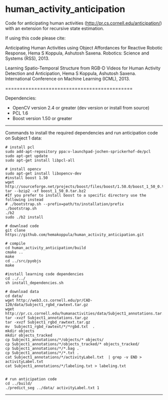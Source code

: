 human_activity_anticipation
===========================

Code for anticipating human activities (http://pr.cs.cornell.edu/anticipation/) with an extension for recursive state estimation.

If using this code please cite: 


Anticipating Human Activities using Object Affordances for Reactive Robotic Response, 
Hema S Koppula, Ashutosh Saxena. Robotics: Science and Systems (RSS), 2013.

Learning Spatio-Temporal Structure from RGB-D Videos for Human Activity Detection and Anticipation, 
Hema S Koppula, Ashutosh Saxena. International Conference on Machine Learning (ICML), 2013.



============================================

Dependencies:


* OpenCV version 2.4 or greater (dev version or install from source)  
* PCL 1.6  
* Boost version 1.50 or greater

----

Commands to install the required dependencies and run anticipation code on Subject 1 data:


    # install pcl
    sudo add-apt-repository ppa:v-launchpad-jochen-sprickerhof-de/pcl 
    sudo apt-get update
    sudo apt-get install libpcl-all
    
    # install opencv
    sudo apt-get install libopencv-dev
    #install boost 1.50
    wget http://sourceforge.net/projects/boost/files/boost/1.50.0/boost_1_50_0.tar.bz2
    tar --bzip2 -xf boost_1_50_0.tar.bz2
    #If you prefer to install boost to a specific directory use the following instead
    # ./bootstrap.sh --prefix=path/to/installation/prefix
    ./bootstrap.sh
    ./b2
    sudo ./b2 install
    
    # download code 
    git clone https://github.com/hemakoppula/human_activity_anticipation.git
    
    # compile
    cd human_activity_anticipation/build
    cmake ..
    make
    cd ../src/pyobjs
    make
    
    #install learning code dependencies
    cd ../../
    sh install_dependencies.sh
    
    # download data
    cd data/
    wget http://web3.cs.cornell.edu/pr/CAD-120/data/Subject1_rgbd_rawtext.tar.gz
    wget http://pr.cs.cornell.edu/humanactivities/data/Subject1_annotations.tar.gz
    tar -xvzf Subject1_annotations.tar.gz
    tar -xvzf Subject1_rgbd_rawtext.tar.gz
    mv  Subject1_rgbd_rawtext/*/*rgbd.txt  .
    mkdir objects
    mkdir objects_tracked
    cp Subject1_annotations/*/objects/* objects/
    cp Subject1_annotations/*/objects_tracked/* objects_tracked/
    cp Subject1_annotations/*/*.bag .
    cp Subject1_annotations/*/*.txt .
    cat Subject1_annotations/*/activityLabel.txt  | grep -v END > activityLabel.txt
    cat Subject1_annotations/*/labeling.txt > labeling.txt
    
    
    # run anticipation code 
    cd ../build/
    ./predict_seg ../data/ activityLabel.txt 1
    

--------------





